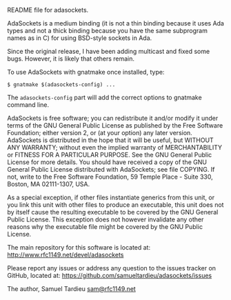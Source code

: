 README file for adasockets.

AdaSockets is a medium binding (it is not a thin binding because it uses Ada
types and not a thick binding because you have the same subprogram names as
in C) for using BSD-style sockets in Ada.

Since the original release, I have been adding multicast and fixed some
bugs. However, it is likely that others remain.

To use AdaSockets with gnatmake once installed, type:

    $ gnatmake $(adasockets-config) ...

The `adasockets-config` part will add the correct options to gnatmake command
line.

AdaSockets is free software; you can redistribute it and/or modify it
under terms of the GNU General Public License as published by the Free
Software Foundation; either version 2, or (at your option) any later
version.  AdaSockets is distributed in the hope that it will be
useful, but WITHOUT ANY WARRANTY; without even the implied warranty of
MERCHANTABILITY or FITNESS FOR A PARTICULAR PURPOSE.  See the GNU
General Public License for more details.  You should have received a
copy of the GNU General Public License distributed with AdaSockets;
see file COPYING.  If not, write to the Free Software Foundation, 59
Temple Place - Suite 330, Boston, MA 02111-1307, USA.

As a special exception, if other files instantiate generics from this
unit, or you link this unit with other files to produce an executable,
this unit does not by itself cause the resulting executable to be
covered by the GNU General Public License.  This exception does not
however invalidate any other reasons why the executable file might be
covered by the GNU Public License.

The main repository for this software is located at:
    http://www.rfc1149.net/devel/adasockets

Please report any issues or address any question to the issues tracker
on GitHub, located at:
    https://github.com/samueltardieu/adasockets/issues
                                                                   
The author, Samuel Tardieu <sam@rfc1149.net>
